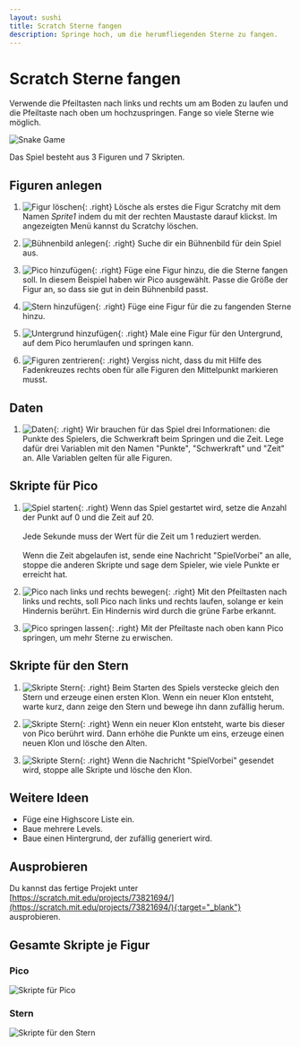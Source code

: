 ```yaml
---
layout: sushi
title: Scratch Sterne fangen
description: Springe hoch, um die herumfliegenden Sterne zu fangen.
---
```


# Scratch Sterne fangen

Verwende die Pfeiltasten nach links und rechts um am Boden zu laufen und die Pfeiltaste nach oben um hochzuspringen. 
Fange so viele Sterne wie möglich.

<p class="center"><img alt="Snake Game" src="scratch-sterne-fangen/sterne-fangen.png" /></p>

Das Spiel besteht aus 3 Figuren und 7 Skripten. 

## Figuren anlegen

1. ![Figur löschen](scratch-sterne-fangen/figur-loeschen.png){: .right}
Lösche als erstes die Figur Scratchy mit dem Namen *Sprite1* indem du mit der rechten Maustaste darauf klickst. 
Im angezeigten Menü kannst du Scratchy löschen.

1. ![Bühnenbild anlegen](scratch-sterne-fangen/buehnenbild-anlegen.png){: .right}
Suche dir ein Bühnenbild für dein Spiel aus.

1. ![Pico hinzufügen](scratch-sterne-fangen/figur-pico.png){: .right}
Füge eine Figur hinzu, die die Sterne fangen soll. In diesem Beispiel haben wir Pico ausgewählt. 
Passe die Größe der Figur an, so dass sie gut in dein Bühnenbild passt.

1. ![Stern hinzufügen](scratch-sterne-fangen/figur-stern.png){: .right}
Füge eine Figur für die zu fangenden Sterne hinzu.

1. ![Untergrund hinzufügen](scratch-sterne-fangen/figur-untergrund.png){: .right}
Male eine Figur für den Untergrund, auf dem Pico herumlaufen und springen kann.

1. ![Figuren zentrieren](scratch-sterne-fangen/figur-zentrieren.png){: .right}
Vergiss nicht, dass du mit Hilfe des Fadenkreuzes rechts oben für alle Figuren den Mittelpunkt markieren musst.

## Daten

1. ![Daten](scratch-sterne-fangen/daten.png){: .right}
Wir brauchen für das Spiel drei Informationen: die Punkte des Spielers, die Schwerkraft beim Springen und die Zeit. 
Lege dafür drei Variablen mit den Namen "Punkte", "Schwerkraft" und "Zeit" an. Alle Variablen gelten für alle Figuren.

## Skripte für Pico

1. ![Spiel starten](scratch-sterne-fangen/skript-pico-1.png){: .right}
Wenn das Spiel gestartet wird, setze die Anzahl der Punkt auf 0 und die Zeit auf 20.<br/><br/>
Jede Sekunde muss der Wert für die Zeit um 1 reduziert werden.<br/><br/>
Wenn die Zeit abgelaufen ist, sende eine Nachricht "SpielVorbei" an alle, stoppe die anderen Skripte und sage dem Spieler, wie viele Punkte er erreicht hat.

1. ![Pico nach links und rechts bewegen](scratch-sterne-fangen/skript-pico-2.png){: .right}
Mit den Pfeiltasten nach links und rechts, soll Pico nach links und rechts laufen, solange er kein Hindernis berührt. 
Ein Hindernis wird durch die grüne Farbe erkannt.

1. ![Pico springen lassen](scratch-sterne-fangen/skript-pico-3.png){: .right}
Mit der Pfeiltaste nach oben kann Pico springen, um mehr Sterne zu erwischen.
  
## Skripte für den Stern

1. ![Skripte Stern](scratch-sterne-fangen/skript-stern-1.png){: .right}
Beim Starten des Spiels verstecke gleich den Stern und erzeuge einen ersten Klon. Wenn ein neuer Klon entsteht, warte kurz, dann zeige den Stern und bewege ihn dann zufällig herum.

1. ![Skripte Stern](scratch-sterne-fangen/skript-stern-2.png){: .right}
Wenn ein neuer Klon entsteht, warte bis dieser von Pico berührt wird. Dann erhöhe die Punkte um eins, erzeuge einen neuen Klon und lösche den Alten.

1. ![Skripte Stern](scratch-sterne-fangen/skript-stern-3.png){: .right}
Wenn die Nachricht "SpielVorbei" gesendet wird, stoppe alle Skripte und lösche den Klon.
	
## Weitere Ideen

* Füge eine Highscore Liste ein.
* Baue mehrere Levels.
* Baue einen Hintergrund, der zufällig generiert wird.

## Ausprobieren

Du kannst das fertige Projekt unter [https://scratch.mit.edu/projects/73821694/](https://scratch.mit.edu/projects/73821694/){:target="_blank"} ausprobieren.

## Gesamte Skripte je Figur

### Pico

![Skripte für Pico](scratch-sterne-fangen/skripte-pico.png)

### Stern

![Skripte für den Stern](scratch-sterne-fangen/skripte-stern.png)